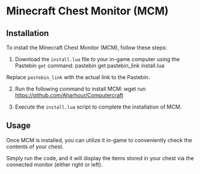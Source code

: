 # Minecraft Chest Monitor (MCM)

## Installation

To install the Minecraft Chest Monitor (MCM), follow these steps:

1. Download the `install.lua` file to your in-game computer using the Pastebin `get` command:
pastebin get pastebin_link install.lua

Replace `pastebin_link` with the actual link to the Pastebin.

2. Run the following command to install MCM:
wget run https://github.com/Aharhour/Computercraft


3. Execute the `install.lua` script to complete the installation of MCM.

## Usage

Once MCM is installed, you can utilize it in-game to conveniently check the contents of your chest.

Simply run the code, and it will display the items stored in your chest via the connected monitor (either right or left).
